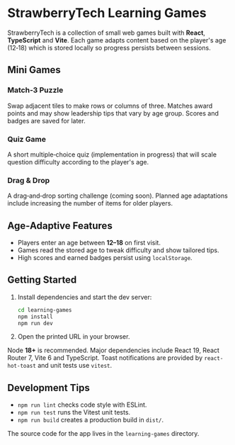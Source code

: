 # StrawberryTech Learning Games

StrawberryTech is a collection of small web games built with **React**, **TypeScript** and **Vite**. Each game adapts content based on the player's age (12‑18) which is stored locally so progress persists between sessions.

## Mini Games

### Match‑3 Puzzle
Swap adjacent tiles to make rows or columns of three. Matches award points and may show leadership tips that vary by age group. Scores and badges are saved for later.

### Quiz Game
A short multiple‑choice quiz (implementation in progress) that will scale question difficulty according to the player's age.

### Drag & Drop
A drag‑and‑drop sorting challenge (coming soon). Planned age adaptations include increasing the number of items for older players.

## Age‑Adaptive Features
- Players enter an age between **12–18** on first visit.
- Games read the stored age to tweak difficulty and show tailored tips.
- High scores and earned badges persist using `localStorage`.

## Getting Started
1. Install dependencies and start the dev server:
   ```bash
   cd learning-games
   npm install
   npm run dev
   ```
2. Open the printed URL in your browser.

Node **18+** is recommended. Major dependencies include React 19, React Router 7, Vite 6 and TypeScript. Toast notifications are provided by `react-hot-toast` and unit tests use `vitest`.

## Development Tips
- `npm run lint` checks code style with ESLint.
- `npm run test` runs the Vitest unit tests.
- `npm run build` creates a production build in `dist/`.

The source code for the app lives in the `learning-games` directory.
